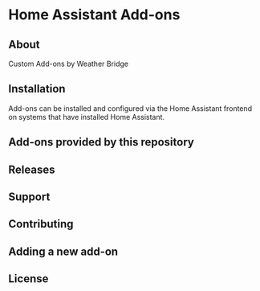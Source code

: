 # Home Assistant Add-ons

## About
Custom Add-ons by Weather Bridge

## Installation
Add-ons can be installed and configured via the Home Assistant frontend on systems that have installed Home Assistant.

## Add-ons provided by this repository

## Releases

## Support

## Contributing

## Adding a new add-on

## License

